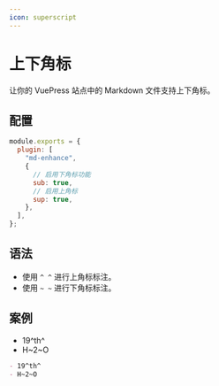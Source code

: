 ```yaml
---
icon: superscript
---
```


# 上下角标

让你的 VuePress 站点中的 Markdown 文件支持上下角标。

## 配置

```js {6,8}
module.exports = {
  plugin: [
    "md-enhance",
    {
      // 启用下角标功能
      sub: true,
      // 启用上角标
      sup: true,
    },
  ],
};
```

## 语法

- 使用 `^ ^` 进行上角标标注。
- 使用 `~ ~` 进行下角标标注。

## 案例

- 19^th^
- H~2~O

```md
- 19^th^
- H~2~O
```
